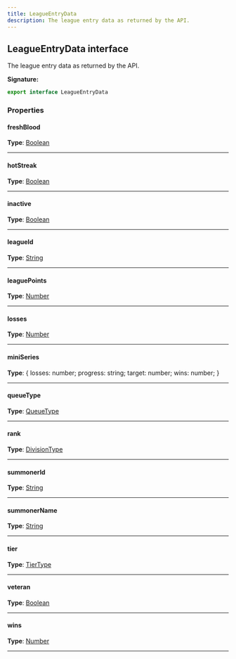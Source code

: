 ```yaml
---
title: LeagueEntryData
description: The league entry data as returned by the API.
---
```


## LeagueEntryData interface

The league entry data as returned by the API.

**Signature:**

```ts
export interface LeagueEntryData 
```

### Properties

#### freshBlood



**Type**: [Boolean](https://developer.mozilla.org/en-US/docs/Web/JavaScript/Reference/Global_Objects/Boolean)

---

#### hotStreak



**Type**: [Boolean](https://developer.mozilla.org/en-US/docs/Web/JavaScript/Reference/Global_Objects/Boolean)

---

#### inactive



**Type**: [Boolean](https://developer.mozilla.org/en-US/docs/Web/JavaScript/Reference/Global_Objects/Boolean)

---

#### leagueId



**Type**: [String](https://developer.mozilla.org/en-US/docs/Web/JavaScript/Reference/Global_Objects/String)

---

#### leaguePoints



**Type**: [Number](https://developer.mozilla.org/en-US/docs/Web/JavaScript/Reference/Global_Objects/Number)

---

#### losses



**Type**: [Number](https://developer.mozilla.org/en-US/docs/Web/JavaScript/Reference/Global_Objects/Number)

---

#### miniSeries



**Type**: {         losses: number;         progress: string;         target: number;         wins: number;     }

---

#### queueType



**Type**: [QueueType](/api/types/queuetype)

---

#### rank



**Type**: [DivisionType](/api/types/divisiontype)

---

#### summonerId



**Type**: [String](https://developer.mozilla.org/en-US/docs/Web/JavaScript/Reference/Global_Objects/String)

---

#### summonerName



**Type**: [String](https://developer.mozilla.org/en-US/docs/Web/JavaScript/Reference/Global_Objects/String)

---

#### tier



**Type**: [TierType](/api/types/tiertype)

---

#### veteran



**Type**: [Boolean](https://developer.mozilla.org/en-US/docs/Web/JavaScript/Reference/Global_Objects/Boolean)

---

#### wins



**Type**: [Number](https://developer.mozilla.org/en-US/docs/Web/JavaScript/Reference/Global_Objects/Number)

---

